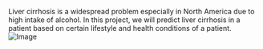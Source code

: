 Liver cirrhosis is a widespread problem especially in North America due to high intake of alcohol. In this project, we will predict liver cirrhosis in a patient based on certain lifestyle and health conditions of a patient.
![Image](https://github.com/user-attachments/assets/d91b3d14-dbb5-40b5-a4b6-6dff0713eab7)
